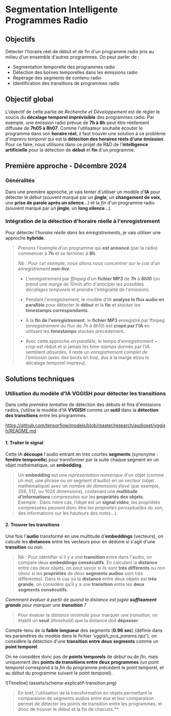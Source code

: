 
# Segmentation Intelligente Programmes Radio

## Objectifs

Détecter l'horaire réel de début et de fin d'un programme radio pris au milieu d'un ensemble d'autres programmes. On peut parler de :
- Segmentation temporelle des programmes radio
- Détection des bornes temporelles dans les émissions radio
- Repérage des segments de contenu radio
- Identification des transitions de programmes radio

## Objectif global

L'objectif de cette partie de *Recherche et Développement* est de régler le soucis du **décalage temporel imprévisible** des programmes radio. Par exemple, une émission radio prévue de **7h à 8h** peut être réellement diffusée de **7h05 à 8h07**. Comme l'utilisateur souhaite écouter le programme dans son **horaire réel**, il faut trouver une solution à ce problème *d'imprévu temporel* qui est la **détection des horaires réels d'une émission**. Pour ce faire, nous utilisons dans ce projet de R&D de l'**intelligence artificielle** pour la détection de **début** et **fin** d'un programme.

## Première approche - Décembre 2024

### Généralités

Dans une première approche, je vais tenter d'utiliser un modèle d'**IA** pour détecter le *début* (souvent marqué par un **jingle**, un **changement de voix**, une **prise de parole après un silence**...) et la *fin* d'un programme radio (souvent marqué par un **jingle**, un **long silence**...). 

### Intégration de la détection d'horaire réelle à l'enregistrement

Pour détecter l'*horaire réelle dans les enregistrements*, je vais utiliser une approche **hybride**.

> Prenons l'exemple d'un programme qui **est annoncé** (par la radio) commencer à **7h** et se terminer à **8h**.
>
> *Nb : Pour cet exemple, nous allons nous concentrer sur le cas d'un enregistrement **non-live**.*
> - L'enregistrement par *ffmpeg* d'un **fichier MP3** de **7h** à **8h10** (on prend une *marge de 10min* afin d'anticiper les possibles *décalages temporels* et prendre l'intégralité de l'émission).
> - Pendant l'enregistrement, le modèle d'IA **analyse le flux audio en parallèle** pour détecter le **début** et la **fin** et stocker les **timestamps correspondants**.
> - À la **fin de l'enregistrement**, le **fichier MP3** enregistré par ffmpeg (enregistrement du flux de *7h* à *8h10*) est **cropé par l'IA** en utilisant les **timestamps** stockés précédement.
>
> - Avec cette approche *en parallèle*, le temps *d'enregistrement + crop* est réduit et si jamais les time-stamps donnés par l'IA semblent *absurdes*, il reste un *enregistrement complet de l'emission* (avec des bouts en trop, dus à la marge et/ou le décalage temporel imprevu).

## Solutions techniques

### Utilisation du modèle d'IA VGGISH pour détecter les transitions

Dans cette *première tentative* de détection des débuts et fins d'émissions radios, j’utilise le modèle d’IA **VVGISH** comme un **outil** dans la **détection des transitions** entre les programmes.

https://github.com/tensorflow/models/blob/master/research/audioset/vggish/README.md

#### 1. Traiter le signal

Cette IA **découpe** l'audio entrant en très courtes **segments** (synonyme : **fenêtre temporelle**) pour transformer par la suite chaque segment en un objet mathématique, un **embedding**.

>
> Un **embedding** est une *représentation numérique* d'un objet (comme un mot, une phrase ou un segment d'audio) en un *vecteur* (objet mathématique) avec un *nombre de dimensions élevé* (par exemple, 256, 512, ou 1024 dimensions), contenant une **multitude d’informations** compressées sur les **propriétés des objets**.  
*Exemple* : Dans notre cas, l’objet est un **signal vidéo**, les propriétés compressées peuvent donc être les *propriétés perceptuelles du son*, des informations sur les *hauteurs des notes*…).

#### 2. Trouver les transitions

Une fois l'**audio** transformé en une multitude d'**embeddings** (vecteurs), on calcule les **distances** entre les vecteurs pour en déduire si s'agit d'une **transition** ou non.
> Nb : Pour identifier si il y a une **transition** entre dans l'audio, on  compare deux **embeddings consécutifs**. En calculant la **distance** entre ces deux objets, on peut savoir si ils sont **très différents** ou non (donc si les **propriétés** de deux **segments audios** sont très différentes). Dans le cas où la **distance** entre deux objets est **très grande**, on considère qu'il y a une **transition** entre les **deux segments consécutifs**.  

*Commnent évaluer à partir de quand la distance est jugée **suffisament grande** pour marquer une **transition** ?*  
> Pour évaluer la *distance minimale* pour marquer une *transition*, on établit un **seuil** (*threshold*) que la distance doit **dépasser**.

Compte-tenu de la **faible longueur** des segments (**0.96 sec**) (définie dans les paramètres du modèle dans le fichier *'vggish_pca_params.npz'*), on considère la détection d'une **transition entre deux segments** comme un **point temporel**.

On ne considère donc pas de **points temporels** de *début* ou de *fin*, mais uniquement des **points de transitions entre deux programmes** (un point temporel correspond à la *fin* du programme précédent le point temporel, et au *début* du programme suivant le point temporel).

![Timeline] (assets/schema-explicatif-transition.png)
> En bref, l'utilisation de la transformation en objets permettant la comparaison de segments audios entre eux et leur comparaison permet de détecter les points de transition entre les programmes, et donc de trouver le début et la fin de chacuns.**



